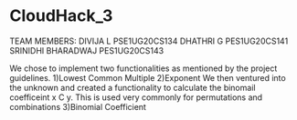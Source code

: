# CloudHack_3

TEAM MEMBERS:
DIVIJA L              PSE1UG20CS134
DHATHRI G             PES1UG20CS141
SRINIDHI  BHARADWAJ   PES1UG20CS143

We chose to implement two functionalities as mentioned by the project guidelines. 
1)Lowest Common Multiple
2)Exponent
We then ventured into the unknown and created a functionality to calculate the binomail coefficeint x C y. 
This is used very commonly for permutations and combinations
3)Binomial Coefficient 
